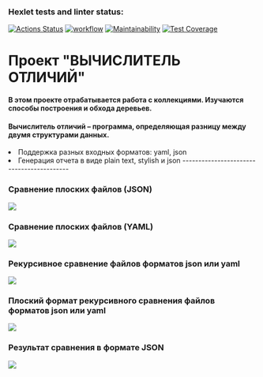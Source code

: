 ### Hexlet tests and linter status:
[![Actions Status](https://github.com/dim4ic/python-project-50/workflows/hexlet-check/badge.svg)](https://github.com/dim4ic/python-project-50/actions)
[![workflow](https://github.com/dim4ic/python-project-50/actions/workflows/pyci.yml/badge.svg)](https://github.com/dim4ic/python-project-50/actions/workflows/pyci.yml)
[![Maintainability](https://api.codeclimate.com/v1/badges/177f6c5aa6d5c8074cb8/maintainability)](https://codeclimate.com/github/dim4ic/python-project-50/maintainability)
[![Test Coverage](https://api.codeclimate.com/v1/badges/177f6c5aa6d5c8074cb8/test_coverage)](https://codeclimate.com/github/dim4ic/python-project-50/test_coverage)

#  **Проект "ВЫЧИСЛИТЕЛЬ ОТЛИЧИЙ"**

#### В этом проекте отрабатывается работа с коллекциями. Изучаются способы построения и обхода деревьев.
#### Вычислитель отличий – программа, определяющая разницу между двумя структурами данных.
<li>  Поддержка разных входных форматов: yaml, json
<li>  Генерация отчета в виде plain text, stylish и json
------------------------------------------

### Сравнение плоских файлов (JSON)

<a href="https://asciinema.org/a/584494" target="_blank"><img src="https://asciinema.org/a/584494.svg" /></a>


### Сравнение плоских файлов (YAML)

<a href="https://asciinema.org/a/XDNZWZvLwNlsLEpftgVYXgVU6" target="_blank"><img src="https://asciinema.org/a/XDNZWZvLwNlsLEpftgVYXgVU6.svg" /></a>


### Рекурсивное сравнение файлов форматов json или yaml

<a href="https://asciinema.org/a/1JxuU7og0WGoUVhQ3DXlJdaxK" target="_blank"><img src="https://asciinema.org/a/1JxuU7og0WGoUVhQ3DXlJdaxK.svg" /></a>


### Плоский формат рекурсивного сравнения файлов форматов json или yaml

<a href="https://asciinema.org/a/y103jLi1Nxe8khlnbxWgoEdr8" target="_blank"><img src="https://asciinema.org/a/y103jLi1Nxe8khlnbxWgoEdr8.svg" /></a>


### Результат сравнения в формате JSON

<a href="https://asciinema.org/a/8hAWgrZyIgfII8oKCoYdhJlyR" target="_blank"><img src="https://asciinema.org/a/8hAWgrZyIgfII8oKCoYdhJlyR.svg" /></a>